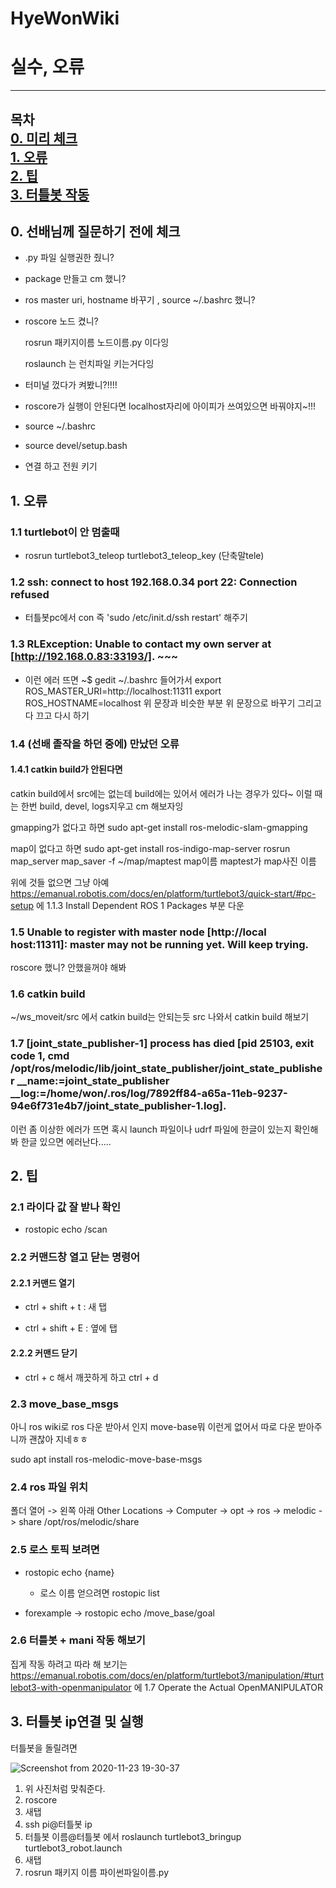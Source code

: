 # HyeWonWiki

# 실수, 오류


---
목차  
[0. 미리 체크 ](#0-선배님께-질문하기-전에-체크)  
[1. 오류 ](#1-오류)  
[2. 팁 ](#2-팁)  
[3. 터틀봇 작동 ](#3-터틀봇-ip연결-및-실행)  
---





## 0. 선배님께 질문하기 전에 체크

- .py 파일 실행권한 줬니?

- package 만들고 cm 했니?

- ros master uri, hostname 바꾸기 , source ~/.bashrc 했니?

- roscore 노드 켰니?

  rosrun 패키지이름 노드이름.py 이다잉

  roslaunch 는 런치파일 키는거다잉

- 터미널 껐다가 켜봤니?!!!!

- roscore가 실행이 안된다면 localhost자리에 아이피가 쓰여있으면 바꿔야지~!!!

- source ~/.bashrc

- source devel/setup.bash

-  연결 하고 전원 키기


## 1. 오류

### 1.1 turtlebot이 안 멈출때

- rosrun turtlebot3_teleop turtlebot3_teleop_key (단축말tele)

### 1.2 ssh: connect to host 192.168.0.34 port 22: Connection refused

- 터틀봇pc에서 con 즉 'sudo /etc/init.d/ssh restart' 해주기

### 1.3 RLException: Unable to contact my own server at [http://192.168.0.83:33193/]. ~~~

- 이런 에러 뜨면 ~$ gedit ~/.bashrc 들어가서 
  export ROS_MASTER_URI=http://localhost:11311
  export ROS_HOSTNAME=localhost
  위 문장과 비슷한 부분 위 문장으로 바꾸기 그리고 다 끄고 다시 하기

### 1.4  (선배 졸작을 하던 중에) 만났던 오류 

#### 1.4.1 catkin build가 안된다면

catkin build에서 src에는 없는데 build에는 있어서 에러가 나는 경우가 있다~ 이럴 때는 한번 build, devel, logs지우고 cm 해보자잉

gmapping가 없다고 하면 
sudo apt-get install ros-melodic-slam-gmapping


map이 없다고 하면
sudo apt-get install ros-indigo-map-server
rosrun map_server map_saver -f ~/map/maptest
map이름 maptest가 map사진 이름

위에 것들 없으면 그냥 아예
https://emanual.robotis.com/docs/en/platform/turtlebot3/quick-start/#pc-setup 에 1.1.3 Install Dependent ROS 1 Packages 부분 다운


### 1.5 Unable to register with master node [http://local host:11311]: master may not be running yet. Will keep trying.
roscore 했니? 안했을꺼야 해봐

### 1.6 catkin build
~/ws_moveit/src 에서 catkin build는 안되는듯 src 나와서 catkin build 해보기

### 1.7 [joint_state_publisher-1] process has died [pid 25103, exit code 1, cmd /opt/ros/melodic/lib/joint_state_publisher/joint_state_publisher __name:=joint_state_publisher __log:=/home/won/.ros/log/7892ff84-a65a-11eb-9237-94e6f731e4b7/joint_state_publisher-1.log].

이런 좀 이상한 에러가 뜨면 혹시 launch 파일이나 udrf 파일에 한글이 있는지 확인해봐 한글 있으면 에러난다.....


 

## 2. 팁

### 2.1 라이다 값 잘 받나 확인

- rostopic echo /scan

### 2.2 커맨드창 열고 닫는 명령어

#### 2.2.1 커맨드 열기

- ctrl + shift + t  : 새 탭

- ctrl + shift + E : 옆에 탭

#### 2.2.2 커맨드 닫기

- ctrl + c 해서 깨끗하게 하고 ctrl + d

### 2.3 move_base_msgs

아니 ros wiki로 ros 다운 받아서 인지 move-base뭐 이런게 없어서 따로 다운 받아주니까 괜찮아 지네ㅎㅎ 

sudo apt install ros-melodic-move-base-msgs

### 2.4 ros 파일 위치

폴더 열어 -> 왼쪽 아래 Other Locations -> Computer -> opt -> ros -> melodic -> share
/opt/ros/melodic/share

### 2.5 로스 토픽 보려면

- rostopic echo {name}
  - 로스 이름 얻으려면
     rostopic list

- forexample ->  rostopic echo /move_base/goal

### 2.6 터틀봇 + mani 작동 해보기

집게 작동 하려고 따라 해 보기는
https://emanual.robotis.com/docs/en/platform/turtlebot3/manipulation/#turtlebot3-with-openmanipulator 에 1.7 Operate the Actual OpenMANIPULATOR


## 3. 터틀봇 ip연결 및 실행

터틀봇을 돌릴려면

![Screenshot from 2020-11-23 19-30-37](https://user-images.githubusercontent.com/52944554/104449160-860e0380-55e1-11eb-96ac-93987e067d46.png)

1. 위 사진처럼 맞춰준다.
2. roscore
3. 새탭
4. ssh pi@터틀봇 ip
5. 터틀봇 이름@터틀봇  에서 roslaunch turtlebot3_bringup turtlebot3_robot.launch
6. 새탭
7. rosrun 패키지 이름 파이썬파일이름.py
